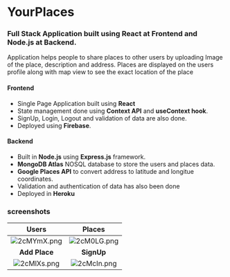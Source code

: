 # YourPlaces

### Full Stack Application built using React at Frontend and Node.js at Backend.

Application helps people to share places to other users by uploading Image of the place, description and address. Places are displayed on the users profile along with map view to see the exact location of the place

#### Frontend

- Single Page Application built using **React**
- State management done using **Context API** and **useContext hook**.
- SignUp, Login, Logout and validation of data are also done.
- Deployed using **Firebase**.

#### Backend

- Built in **Node.js** using **Express.js** framework.
- **MongoDB Atlas** NOSQL database to store the users and places data.
- **Google Places API** to convert address to latitude and longitue coordinates.
- Validation and authentication of data has also been done
- Deployed in **Heroku**


### screenshots

**Users**  | **Places**
:---------------------:|:--------------------:
![2cMYmX.png](https://iili.io/2cMYmX.png) | ![2cM0LG.png](https://iili.io/2cM0LG.png)
**Add Place** | **SignUp**
![2cMlXs.png](https://iili.io/2cMlXs.png) | ![2cMcIn.png](https://iili.io/2cMcIn.png)
